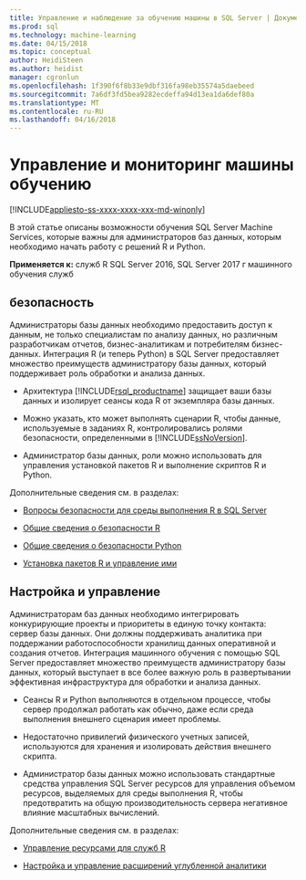```yaml
---
title: Управление и наблюдение за обучению машины в SQL Server | Документы Microsoft
ms.prod: sql
ms.technology: machine-learning
ms.date: 04/15/2018
ms.topic: conceptual
author: HeidiSteen
ms.author: heidist
manager: cgronlun
ms.openlocfilehash: 1f390f6f8b33e9dbf316fa98eb35574a5daebeed
ms.sourcegitcommit: 7a6df3fd5bea9282ecdeffa94d13ea1da6def80a
ms.translationtype: MT
ms.contentlocale: ru-RU
ms.lasthandoff: 04/16/2018
---
```

# <a name="managing-and-monitoring-machine-learning-solutions"></a>Управление и мониторинг машины обучению
[!INCLUDE[appliesto-ss-xxxx-xxxx-xxx-md-winonly](../../includes/appliesto-ss-xxxx-xxxx-xxx-md-winonly.md)]

В этой статье описаны возможности обучения SQL Server Machine Services, которые важны для администраторов баз данных, которым необходимо начать работу с решений R и Python.

**Применяется к:** служб R SQL Server 2016, SQL Server 2017 г машинного обучения служб

## <a name="security"></a>безопасность

Администраторы базы данных необходимо предоставить доступ к данным, не только специалистам по анализу данных, но различным разработчикам отчетов, бизнес-аналитикам и потребителям бизнес-данных. Интеграция R (и теперь Python) в SQL Server предоставляет множество преимуществ администратору базы данных, который поддерживает роль обработки и анализа данных.

+ Архитектура [!INCLUDE[rsql_productname](../../includes/rsql-productname-md.md)] защищает ваши базы данных и изолирует сеансы кода R от экземпляра базы данных.

+ Можно указать, кто может выполнять сценарии R, чтобы данные, используемые в заданиях R, контролировались ролями безопасности, определенными в [!INCLUDE[ssNoVersion](../../includes/ssnoversion-md.md)].

+ Администратор базы данных, роли можно использовать для управления установкой пакетов R и выполнение скриптов R и Python.

Дополнительные сведения см. в разделах:

+ [Вопросы безопасности для среды выполнения R в SQL Server](../../advanced-analytics/r/security-considerations-for-the-r-runtime-in-sql-server.md)

+ [Общие сведения о безопасности R](../r/security-overview-sql-server-r.md)

+ [Общие сведения о безопасности Python](../python/security-overview-sql-server-python-services.md)

+ [Установка пакетов R и управление ими](../../advanced-analytics/r-services/installing-and-managing-r-packages.md)

## <a name="configuration-and-management"></a>Настройка и управление

Администраторам баз данных необходимо интегрировать конкурирующие проекты и приоритеты в единую точку контакта: сервер базы данных. Они должны поддерживать аналитика при поддержании работоспособности хранилищ данных оперативной и создания отчетов. Интеграция машинного обучения с помощью SQL Server предоставляет множество преимуществ администратору базы данных, который выступает в все более важную роль в развертывании эффективная инфраструктура для обработки и анализа данных.

+ Сеансы R и Python выполняются в отдельном процессе, чтобы сервер продолжал работать как обычно, даже если среда выполнения внешнего сценария имеет проблемы.

+ Недостаточно привилегий физического учетных записей, используются для хранения и изолировать действия внешнего скрипта.

+ Администратор базы данных можно использовать стандартные средства управления SQL Server ресурсов для управления объемом ресурсов, выделяемых для среды выполнения R, чтобы предотвратить на общую производительность сервера негативное влияние масштабных вычислений.

Дополнительные сведения см. в разделах:

+ [Управление ресурсами для служб R](../r/resource-governance-for-r-services.md)

+ [Настройка и управление расширений углубленной аналитики](../r/configure-and-manage-advanced-analytics-extensions.md)
